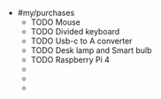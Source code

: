 - #my/purchases
	- TODO Mouse
	- TODO Divided keyboard
	- TODO Usb-c to A converter
	- TODO Desk lamp and Smart bulb
	- TODO Raspberry Pi 4
	-
	-
	-